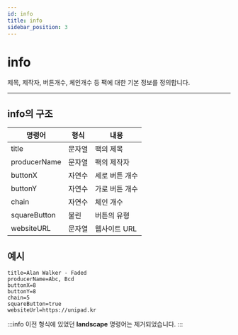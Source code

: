 ```yaml
---
id: info
title: info
sidebar_position: 3
---
```


# info

제목, 제작자, 버튼개수, 체인개수 등 팩에 대한 기본 정보를 정의합니다.

---

## info의 구조

| 명령어 | 형식 | 내용 |
|---|---|---|
| title | 문자열 | 팩의 제목 |
| producerName | 문자열 | 팩의 제작자 |
| buttonX | 자연수 | 세로 버튼 개수 |
| buttonY | 자연수 | 가로 버튼 개수 |
| chain | 자연수 | 체인 개수 |
| squareButton | 불린 | 버튼의 유형 |
| websiteURL | 문자열 | 웹사이트 URL |

## 예시

```
title=Alan Walker - Faded
producerName=Abc, Bcd
buttonX=8
buttonY=8
chain=5
squareButton=true
websiteUrl=https://unipad.kr
```

:::info
이전 형식에 있었던 **landscape** 명령어는 제거되었습니다.
:::
